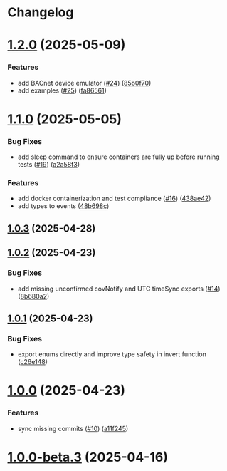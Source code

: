 # Changelog

# [1.2.0](https://github.com/innovation-system/node-bacnet/compare/v1.1.0...v1.2.0) (2025-05-09)


### Features

* add BACnet device emulator ([#24](https://github.com/innovation-system/node-bacnet/issues/24)) ([85b0f70](https://github.com/innovation-system/node-bacnet/commit/85b0f701e016752f4897030aded36ec35a40aee2))
* add examples ([#25](https://github.com/innovation-system/node-bacnet/issues/25)) ([fa86561](https://github.com/innovation-system/node-bacnet/commit/fa8656194f381736fb918f6ef0036f97232046fe))

# [1.1.0](https://github.com/innovation-system/node-bacnet/compare/v1.0.3...v1.1.0) (2025-05-05)


### Bug Fixes

* add sleep command to ensure containers are fully up before running tests ([#19](https://github.com/innovation-system/node-bacnet/issues/19)) ([a2a58f3](https://github.com/innovation-system/node-bacnet/commit/a2a58f379eb05fe5f89e0548fba0f3d627fdf095))


### Features

* add docker containerization and test compliance ([#16](https://github.com/innovation-system/node-bacnet/issues/16)) ([438ae42](https://github.com/innovation-system/node-bacnet/commit/438ae42d868406451c9237dfa07a4bec7da7f025))
* add types to events ([48b698c](https://github.com/innovation-system/node-bacnet/commit/48b698c62b2ddd02c07640a91b39fb3a72a47eaa))

## [1.0.3](https://github.com/innovation-system/node-bacnet/compare/v1.0.2...v1.0.3) (2025-04-28)

## [1.0.2](https://github.com/innovation-system/node-bacnet/compare/v1.0.1...v1.0.2) (2025-04-23)


### Bug Fixes

* add missing unconfirmed covNotify and UTC timeSync exports ([#14](https://github.com/innovation-system/node-bacnet/issues/14)) ([8b680a2](https://github.com/innovation-system/node-bacnet/commit/8b680a2a5da4e2aa842208ca337b973e1ddb997f))

## [1.0.1](https://github.com/innovation-system/node-bacnet/compare/v1.0.0...v1.0.1) (2025-04-23)


### Bug Fixes

* export enums directly and improve type safety in invert function ([c26e148](https://github.com/innovation-system/node-bacnet/commit/c26e148b94035f388d4dc1bcf33f1beb5229c603))

# [1.0.0](https://github.com/innovation-system/node-bacnet/compare/v1.0.0-beta.3...v1.0.0) (2025-04-23)


### Features

* sync missing commits ([#10](https://github.com/innovation-system/node-bacnet/issues/10)) ([a11f245](https://github.com/innovation-system/node-bacnet/commit/a11f245435ae4dbb1e730491b40037eb0d9b7ccd))

# [1.0.0-beta.3](https://github.com/innovation-system/node-bacnet/compare/v1.0.0-beta.2...v1.0.0-beta.3) (2025-04-16)
